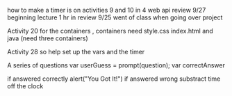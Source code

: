 how to make a timer is on activities 9 and 10 in 4 web api 
review 9/27 beginning lecture 1 hr in 
review 9/25 went of class when going over project 

Activity 20 for the containers , 
containers need style.css index.html and java (need three containers)
<!-- need to get the boxes on the html -->

Activity 28 so help set up the vars 
and the timer
<!-- need to get the timer to show up on the html -->

A series of questions
var userGuess = prompt(question);
var correctAnswer

if answered correctly 
alert("You Got It!")
if answered wrong
substract time off the clock


<!-- # 04 Web APIs: Code Quiz


## Acceptance Criteria

```
GIVEN I am taking a code quiz
WHEN I click the start button
THEN a timer starts and I am presented with a question
WHEN I answer a question
THEN I am presented with another question
WHEN I answer a question incorrectly
THEN time is subtracted from the clock
WHEN all questions are answered or the timer reaches 0
THEN the game is over
WHEN the game is over
THEN I can save my initials and set my score on the board
```

## Mock-Up

The following animation demonstrates the application functionality:

![A user clicks through an interactive coding quiz, then enters initials to save the high score before resetting and starting over.](./Assets/04-web-apis-homework-demo.gif)

